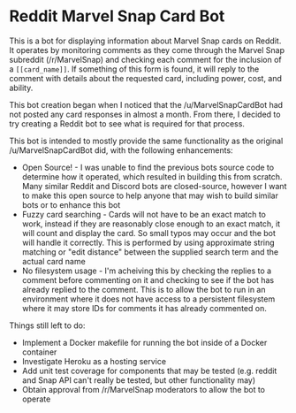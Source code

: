# Reddit Marvel Snap Card Bot
This is a bot for displaying information about Marvel Snap cards on Reddit. It 
operates by monitoring comments as they come through the Marvel Snap subreddit 
(/r/MarvelSnap) and checking each comment for the inclusion of a `[[card_name]]`. 
If something of this form is found, it will reply to the comment with details 
about the requested card, including power, cost, and ability.

This bot creation began when I noticed that the /u/MarvelSnapCardBot had not
posted any card responses in almost a month. From there, I decided to try 
creating a Reddit bot to see what is required for that process.

This bot is intended to mostly provide the same functionality as the original 
/u/MarvelSnapCardBot did, with the following enhancements:
* Open Source! - I was unable to find the previous bots source code to determine how it operated, which resulted in building this from scratch. Many similar Reddit and Discord bots are closed-source, however I want to make this open source to help anyone that may wish to build similar bots or to enhance this bot
* Fuzzy card searching - Cards will not have to be an exact match to work, instead if they are reasonably close enough to an exact match, it will count and display the card. So small typos may occur and the bot will handle it correctly. This is performed by using approximate string matching or "edit distance" between the supplied search term and the actual card name
* No filesystem usage - I'm acheiving this by checking the replies to a comment before commenting on it and checking to see if the bot has already replied to the comment. This is to allow the bot to run in an environment where it does not have access to a persistent filesystem where it may store IDs for comments it has already commented on.

Things still left to do:
* Implement a Docker makefile for running the bot inside of a Docker container
* Investigate Heroku as a hosting service
* Add unit test coverage for components that may be tested (e.g. reddit and Snap API can't really be tested, but other functionality may)
* Obtain approval from /r/MarvelSnap moderators to allow the bot to operate

